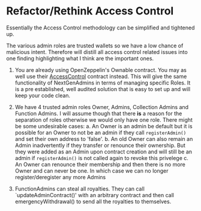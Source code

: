 Refactor/Rethink Access Control
===============================

Essentially the Access Control methodology can be simplified and tightened up.

The various admin roles are trusted wallets so we have a low chance of malicious intent. Therefore will distill all access control related issues into one finding highlighting what I think are the important ones.

1) You are already using OpenZeppelin's Ownable contract. You may as well use their [AccessControl](https://docs.openzeppelin.com/contracts/5.x/api/access#AccessControl) contract instead. This will give the same functionality of NextGenAdmins in terms of managing specific Roles. It is a pre established, well audited solution that is easy to set up and will keep your code clean.

2) We have 4 trusted admin roles Owner, Admins, Collection Admins and Function Admins. I will assume though that there **is** a reason for the separation of roles otherwise we would only have one role. There might be some undesirable cases:
a. An Owner is an admin be default but it is possible for an Owner to not be an admin if they call `registerAdmin()` and set their own address to 'false'.
b. An old Owner can also remain an Admin inadvertently if they transfer or renounce their ownership. But they were added as an Admin upon contract creation and will still be an admin if `registerAdmin()` is not called again to revoke this privelege
c. An Owner can renounce their membership and then there is no more Owner and can never be one. In which case we can no longer register/deregister any more Admins

3) FunctionAdmins can steal all royalties. They can call `updateAdminContract()' with an arbitrary contract and then call emergencyWithdrawal() to send all the royalties to themselves.
